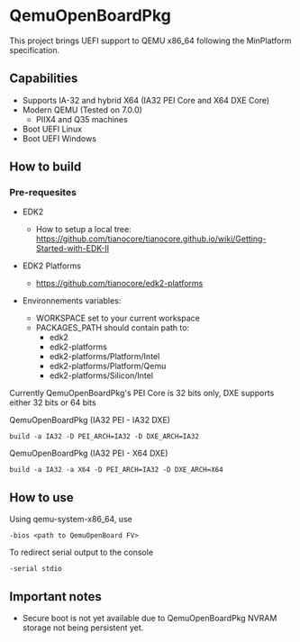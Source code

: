 # QemuOpenBoardPkg

This project brings UEFI support to QEMU x86_64 following the MinPlatform specification.

## Capabilities

- Supports IA-32 and hybrid X64 (IA32 PEI Core and X64 DXE Core)
- Modern QEMU (Tested on 7.0.0)
  - PIIX4 and Q35 machines
- Boot UEFI Linux
- Boot UEFI Windows

## How to build

### Pre-requesites

- EDK2
  - How to setup a local tree: https://github.com/tianocore/tianocore.github.io/wiki/Getting-Started-with-EDK-II

- EDK2 Platforms
  - https://github.com/tianocore/edk2-platforms

- Environnements variables:
  - WORKSPACE set to your current workspace
  - PACKAGES_PATH should contain path to:
    - edk2
    - edk2-platforms
    - edk2-platforms/Platform/Intel
    - edk2-platforms/Platform/Qemu
    - edk2-platforms/Silicon/Intel

Currently QemuOpenBoardPkg's PEI Core is 32 bits only, DXE supports either 32 bits or 64 bits

QemuOpenBoardPkg (IA32 PEI - IA32 DXE)

```build -a IA32 -D PEI_ARCH=IA32 -D DXE_ARCH=IA32```

QemuOpenBoardPkg (IA32 PEI - X64 DXE)

```build -a IA32 -a X64 -D PEI_ARCH=IA32 -D DXE_ARCH=X64```

## How to use

Using qemu-system-x86_64, use

```-bios <path to QemuOpenBoard FV>```

To redirect serial output to the console

```-serial stdio```

## Important notes
- Secure boot is not yet available due to QemuOpenBoardPkg NVRAM storage not being persistent yet.
